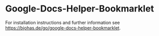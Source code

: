 # Google-Docs-Helper-Bookmarklet

For installation instructions and further information see https://bjohas.de/go/google-docs-helper-bookmarklet.
